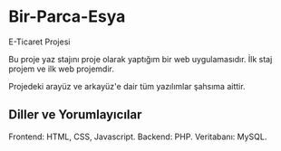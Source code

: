 # Bir-Parca-Esya
E-Ticaret Projesi

Bu proje yaz stajını proje olarak yaptığım bir web uygulamasıdır. İlk staj projem ve ilk web projemdir.

Projedeki arayüz ve arkayüz'e dair tüm yazılımlar şahsıma aittir.

Diller ve Yorumlayıcılar
---------------------------------
Frontend: HTML, CSS, Javascript.
Backend: PHP.
Veritabanı: MySQL.
